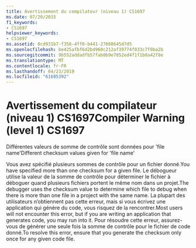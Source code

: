 ```yaml
---
title: Avertissement du compilateur (niveau 1) CS1697
ms.date: 07/20/2015
f1_keywords:
- CS1697
helpviewer_keywords:
- CS1697
ms.assetid: 0cd931b7-f358-4ff0-b441-27668645d7d5
ms.openlocfilehash: be425afbf6d2bd960c212af39774f033c7f0ba2b
ms.sourcegitcommit: 9b552addadfb57fab0b9e7852ed4f1f1b8a42f8e
ms.translationtype: MT
ms.contentlocale: fr-FR
ms.lasthandoff: 04/23/2019
ms.locfileid: "61685392"
---
```

# <a name="compiler-warning-level-1-cs1697"></a><span data-ttu-id="fdb67-102">Avertissement du compilateur (niveau 1) CS1697</span><span class="sxs-lookup"><span data-stu-id="fdb67-102">Compiler Warning (level 1) CS1697</span></span>
<span data-ttu-id="fdb67-103">Différentes valeurs de somme de contrôle sont données pour 'file name'</span><span class="sxs-lookup"><span data-stu-id="fdb67-103">Different checksum values given for 'file name'</span></span>  
  
 <span data-ttu-id="fdb67-104">Vous avez spécifié plusieurs sommes de contrôle pour un fichier donné.</span><span class="sxs-lookup"><span data-stu-id="fdb67-104">You have specified more than one checksum for a given file.</span></span> <span data-ttu-id="fdb67-105">Le débogueur utilise la valeur de la somme de contrôle pour déterminer le fichier à déboguer quand plusieurs fichiers portent le même nom dans un projet.</span><span class="sxs-lookup"><span data-stu-id="fdb67-105">The debugger uses the checksum value to determine which file to debug when there is more than one file in a project with the same name.</span></span> <span data-ttu-id="fdb67-106">La plupart des utilisateurs n’obtiennent pas cette erreur, mais si vous écrivez une application qui génère du code, vous risquez de la rencontrer.</span><span class="sxs-lookup"><span data-stu-id="fdb67-106">Most users will not encounter this error, but if you are writing an application that generates code, you may run into it.</span></span> <span data-ttu-id="fdb67-107">Pour résoudre cette erreur, assurez-vous de générer une seule fois la somme de contrôle pour le fichier de code donné.</span><span class="sxs-lookup"><span data-stu-id="fdb67-107">To resolve this error, ensure that you generate the checksum only once for any given code file.</span></span>
